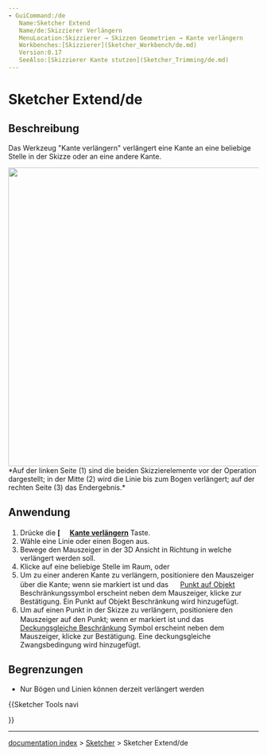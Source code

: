 ```yaml
---
- GuiCommand:/de
   Name:Sketcher Extend
   Name/de:Skizzierer Verlängern
   MenuLocation:Skizzierer → Skizzen Geometrien → Kante verlängern
   Workbenches:[Skizzierer](Sketcher_Workbench/de.md)
   Version:0.17
   SeeAlso:[Skizzierer Kante stutzen](Sketcher_Trimming/de.md)
---
```


# Sketcher Extend/de

## Beschreibung

Das Werkzeug \"Kante verlängern\" verlängert eine Kante an eine beliebige Stelle in der Skizze oder an eine andere Kante.

<img alt="" src=images/Sketcher_Extend_example_01.png  style="width:600px;"> 
*Auf der linken Seite (1) sind die beiden Skizzierelemente vor der Operation dargestellt; in der Mitte (2) wird die Linie bis zum Bogen verlängert; auf der rechten Seite (3) das Endergebnis.*

## Anwendung

1.  Drücke die **[<img src=images/Sketcher_Extend.svg style="width:16px"> [Kante verlängern](Sketcher_Extend/de.md)** Taste.
2.  Wähle eine Linie oder einen Bogen aus.
3.  Bewege den Mauszeiger in der 3D Ansicht in Richtung in welche verlängert werden soll.
4.  Klicke auf eine beliebige Stelle im Raum, oder
5.  Um zu einer anderen Kante zu verlängern, positioniere den Mauszeiger über die Kante; wenn sie markiert ist und das <img alt="" src=images/Sketcher_ConstrainPointOnObject.svg  style="width:16px;"> [Punkt auf Objekt](Sketcher_ConstrainPointOnObject/de.md) Beschränkungssymbol erscheint neben dem Mauszeiger, klicke zur Bestätigung. Ein Punkt auf Objekt Beschränkung wird hinzugefügt.
6.  Um auf einen Punkt in der Skizze zu verlängern, positioniere den Mauszeiger auf den Punkt; wenn er markiert ist und das <img alt="" src=images/Sketcher_ConstrainCoincident.svg  style="width:16px;"> [Deckungsgleiche Beschränkung](Sketcher_ConstrainCoincident/de.md) Symbol erscheint neben dem Mauszeiger, klicke zur Bestätigung. Eine deckungsgleiche Zwangsbedingung wird hinzugefügt.

## Begrenzungen

-   Nur Bögen und Linien können derzeit verlängert werden





{{Sketcher Tools navi

}}

---
[documentation index](../README.md) > [Sketcher](Sketcher_Workbench.md) > Sketcher Extend/de
